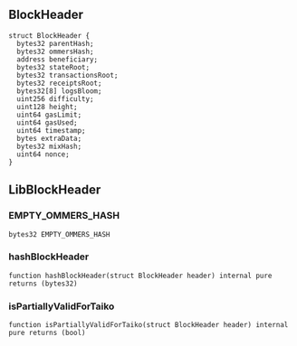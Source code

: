 ## BlockHeader

```solidity
struct BlockHeader {
  bytes32 parentHash;
  bytes32 ommersHash;
  address beneficiary;
  bytes32 stateRoot;
  bytes32 transactionsRoot;
  bytes32 receiptsRoot;
  bytes32[8] logsBloom;
  uint256 difficulty;
  uint128 height;
  uint64 gasLimit;
  uint64 gasUsed;
  uint64 timestamp;
  bytes extraData;
  bytes32 mixHash;
  uint64 nonce;
}
```

## LibBlockHeader

### EMPTY_OMMERS_HASH

```solidity
bytes32 EMPTY_OMMERS_HASH
```

### hashBlockHeader

```solidity
function hashBlockHeader(struct BlockHeader header) internal pure returns (bytes32)
```

### isPartiallyValidForTaiko

```solidity
function isPartiallyValidForTaiko(struct BlockHeader header) internal pure returns (bool)
```

